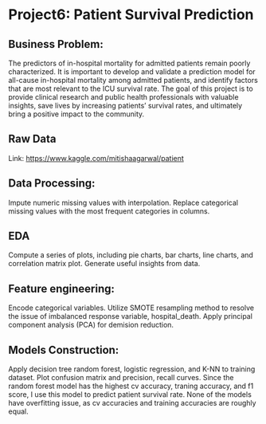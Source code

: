 # Project6: Patient Survival Prediction

## Business Problem: 
The predictors of in-hospital mortality for admitted patients remain poorly characterized. It is important to develop and validate a prediction model for all-cause in-hospital mortality among admitted patients, and identify factors that are most relevant to the ICU survival rate. The goal of this project is to provide clinical research and public health professionals with valuable insights, save lives by increasing patients’ survival rates, and ultimately bring a positive impact to the community. 

## Raw Data
Link: https://www.kaggle.com/mitishaagarwal/patient

## Data Processing:
Impute numeric missing values with interpolation. Replace categorical missing values with the most frequent categories in columns. 

## EDA
Compute a series of plots, including pie charts, bar charts, line charts, and correlation matrix plot. Generate useful insights from data. 

## Feature engineering:
Encode categorical variables. Utilize SMOTE resampling method to resolve the issue of imbalanced response variable, hospital_death. Apply principal component analysis (PCA) for demision reduction. 

## Models Construction:
Apply decision tree random forest, logistic regression, and K-NN to training dataset. Plot confusion matrix and precision, recall curves. Since the random forest model has the highest cv accuracy, traning accuracy, and f1 score, I use this model to predict patient survival rate. None of the models have overfitting issue, as cv accuracies and training accuracies are roughly equal. 

